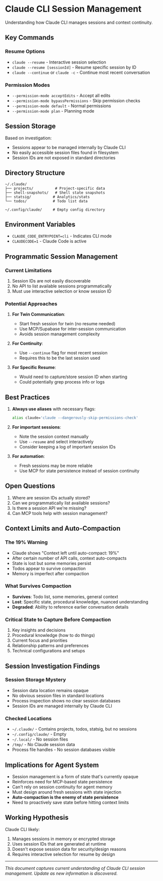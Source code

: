 # Claude CLI Session Management

Understanding how Claude CLI manages sessions and context continuity.

## Key Commands

### Resume Options
- `claude --resume` - Interactive session selection
- `claude --resume [sessionId]` - Resume specific session by ID
- `claude --continue` or `claude -c` - Continue most recent conversation

### Permission Modes
- `--permission-mode acceptEdits` - Accept all edits
- `--permission-mode bypassPermissions` - Skip permission checks
- `--permission-mode default` - Normal permissions
- `--permission-mode plan` - Planning mode

## Session Storage

Based on investigation:
- Sessions appear to be managed internally by Claude CLI
- No easily accessible session files found in filesystem
- Session IDs are not exposed in standard directories

## Directory Structure

```
~/.claude/
├── projects/          # Project-specific data
├── shell-snapshots/   # Shell state snapshots
├── statsig/          # Analytics/stats
└── todos/            # Todo list data

~/.config/claude/     # Empty config directory
```

## Environment Variables

- `CLAUDE_CODE_ENTRYPOINT=cli` - Indicates CLI mode
- `CLAUDECODE=1` - Claude Code is active

## Programmatic Session Management

### Current Limitations
1. Session IDs are not easily discoverable
2. No API to list available sessions programmatically
3. Must use interactive selection or know session ID

### Potential Approaches

1. **For Twin Communication**:
   - Start fresh session for twin (no resume needed)
   - Use MCP/Supabase for inter-session communication
   - Avoids session management complexity

2. **For Continuity**:
   - Use `--continue` flag for most recent session
   - Requires this to be the last session used

3. **For Specific Resume**:
   - Would need to capture/store session ID when starting
   - Could potentially grep process info or logs

## Best Practices

1. **Always use aliases** with necessary flags:
   ```bash
   alias claude='claude --dangerously-skip-permissions-check'
   ```

2. **For important sessions**:
   - Note the session context manually
   - Use `--resume` and select interactively
   - Consider keeping a log of important session IDs

3. **For automation**:
   - Fresh sessions may be more reliable
   - Use MCP for state persistence instead of session continuity

## Open Questions

1. Where are session IDs actually stored?
2. Can we programmatically list available sessions?
3. Is there a session API we're missing?
4. Can MCP tools help with session management?

## Context Limits and Auto-Compaction

### The 19% Warning
- Claude shows "Context left until auto-compact: 19%"
- After certain number of API calls, context auto-compacts
- State is lost but some memories persist
- Todos appear to survive compaction
- Memory is imperfect after compaction

### What Survives Compaction
- **Survives**: Todo list, some memories, general context
- **Lost**: Specific state, procedural knowledge, nuanced understanding
- **Degraded**: Ability to reference earlier conversation details

### Critical State to Capture Before Compaction
1. Key insights and decisions
2. Procedural knowledge (how to do things)
3. Current focus and priorities
4. Relationship patterns and preferences
5. Technical configurations and setups

## Session Investigation Findings

### Session Storage Mystery
- Session data location remains opaque
- No obvious session files in standard locations
- Process inspection shows no clear session databases
- Session IDs are managed internally by Claude CLI

### Checked Locations
- `~/.claude/` - Contains projects, todos, statsig, but no sessions
- `~/.config/claude/` - Empty
- `~/.local/` - No session files
- `/tmp/` - No Claude session data
- Process file handles - No session databases visible

## Implications for Agent System

- Session management is a form of state that's currently opaque
- Reinforces need for MCP-based state persistence
- Can't rely on session continuity for agent memory
- Must design around fresh sessions with state injection
- **Auto-compaction is the enemy of state persistence**
- Need to proactively save state before hitting context limits

## Working Hypothesis

Claude CLI likely:
1. Manages sessions in memory or encrypted storage
2. Uses session IDs that are generated at runtime
3. Doesn't expose session data for security/design reasons
4. Requires interactive selection for resume by design

---

*This document captures current understanding of Claude CLI session management. Update as new information is discovered.*